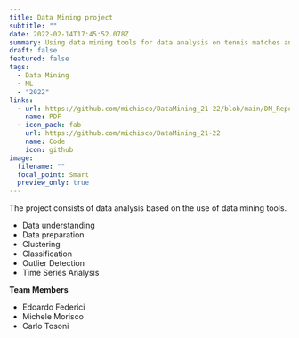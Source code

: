 ```yaml
---
title: Data Mining project
subtitle: ""
date: 2022-02-14T17:45:52.078Z
summary: Using data mining tools for data analysis on tennis matches and player stats.
draft: false
featured: false
tags:
  - Data Mining
  - ML
  - "2022"
links:
  - url: https://github.com/michisco/DataMining_21-22/blob/main/DM_Report_16.pdf
    name: PDF
  - icon_pack: fab
    url: https://github.com/michisco/DataMining_21-22
    name: Code
    icon: github
image:
  filename: ""
  focal_point: Smart
  preview_only: true
---
```

The project consists of data analysis based on the use of data mining tools.

* Data understanding
* Data preparation
* Clustering
* Classification
* Outlier Detection
* Time Series Analysis



**Team Members**

* Edoardo Federici
* Michele Morisco
* Carlo Tosoni